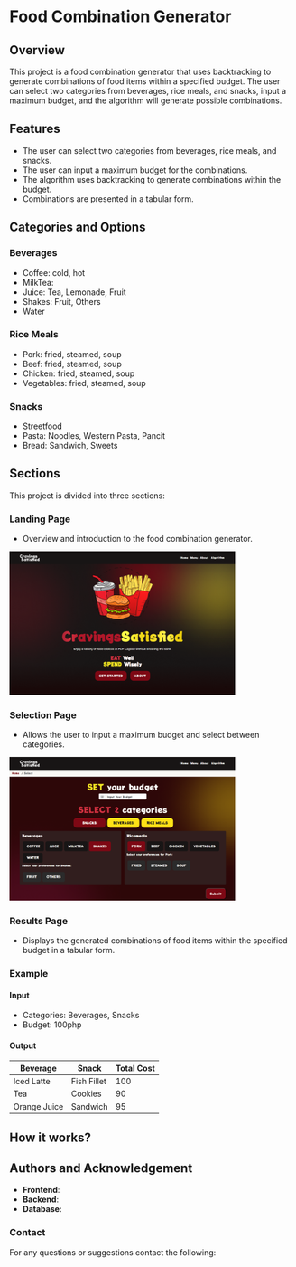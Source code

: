 # Food Combination Generator

## Overview

This project is a food combination generator that uses backtracking to generate combinations of food items within a specified budget. The user can select two categories from beverages, rice meals, and snacks, input a maximum budget, and the algorithm will generate possible combinations.

## Features

- The user can select two categories from beverages, rice meals, and snacks.
- The user can input a maximum budget for the combinations.
- The algorithm uses backtracking to generate combinations within the budget.
- Combinations are presented in a tabular form.

## Categories and Options

### Beverages
- Coffee: cold, hot
- MilkTea: 
- Juice: Tea, Lemonade, Fruit
- Shakes: Fruit, Others
- Water

### Rice Meals
- Pork: fried, steamed, soup
- Beef: fried, steamed, soup
- Chicken: fried, steamed, soup
- Vegetables: fried, steamed, soup

### Snacks
- Streetfood
- Pasta: Noodles, Western Pasta, Pancit
- Bread: Sandwich, Sweets


## Sections
This project is divided into three sections:

### Landing Page
- Overview and introduction to the food combination generator.
  <p align="center;">
<img src="assets/images/HOME_RMF" width="400" />
 </p>

### Selection Page
- Allows the user to input a maximum budget and select between categories.
<img src="assets/images/SELECT_RMF" width="400" />

### Results Page
- Displays the generated combinations of food items within the specified budget in a tabular form.


### Example

#### Input
- Categories: Beverages, Snacks
- Budget: 100php

#### Output
| Beverage     | Snack        | Total Cost |
|--------------|--------------|------------|
| Iced Latte   | Fish Fillet  | 100        |
| Tea          | Cookies      | 90         |
| Orange Juice | Sandwich     | 95         |

## How it works?


## Authors and Acknowledgement
- **Frontend**:
- **Backend**: 
- **Database**: 

### Contact
For any questions or suggestions contact the following:


